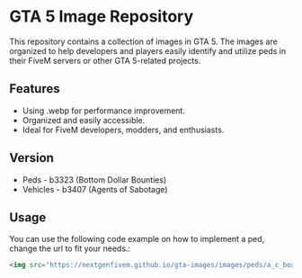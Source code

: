 # GTA 5 Image Repository

This repository contains a collection of images in GTA 5. The images are organized to help developers and players easily identify and utilize peds in their FiveM servers or other GTA 5-related projects.

## Features
- Using .webp for performance improvement.
- Organized and easily accessible.
- Ideal for FiveM developers, modders, and enthusiasts.

## Version
- Peds - b3323 (Bottom Dollar Bounties)
- Vehicles - b3407 (Agents of Sabotage)

## Usage
You can use the following code example on how to implement a ped, change the url to fit your needs.:
```html
<img src="https://nextgenfivem.github.io/gta-images/images/peds/a_c_boar.webp" alt="VILDSVINJÄVL" >
